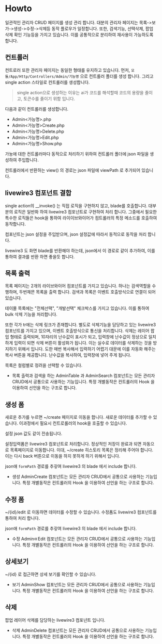 # Howto

일관적인 관리자 CRUD 페이지를 생성 관리 합니다.
대분의 관리자 페이지는 목록->보가->생성->수정->삭제등 동작 플로우가 일정합니다. 또한, 검색기능, 선택삭제, 팝업 삭제 확인 기능등을 가지고 있습니다. 이를 공통적으로 분리하여 재사용이 가능하도록 합니다.

## 컨트롤러
컨트로러 또한 관리자 페이지는 동일한 형태를 유지하고 있습니다. 
먼저, `모듈/App/Http/Controllers/Admin/기능명` 으로 컨트롤러 폴더를 생성 합니다. 그리고 single action 스타일로 컨트롤러를 생성합니다.
> single action으로 생성하는 이유는 ai가 코드를 해석할때 코드의 용량을 줄이고, 토큰수를 줄이기 위함 입니다.

다음과 같이 컨트롤러를 생성합니다.

- Admin<가능명>.php
- Admin<가능명>Create.php
- Admin<가능명>Delete.php
- Admin<가능명>Edit.php
- Admin<가능명>Show.php

가눙애 대한 컨트롤러마다 동적으로 처리하기 위하여 컨트롤러 폴더에 json 파일을 생성하여 주입합니다.

컨트롤러에서 반환하는 view() 의 경로는 json 파일에 viewPath 로 추가되어 있습니다.

## livewire3 컴포넌트 결합
single action의 __invoke() 는 직접 로직을 구현하지 않고, blade를 호출합니다. 대부분의 로직은 일반화 하여 livewire3 컴포넌트로 구현하여 처리 합니다. 그중에서 필요한 특수한 로직들은 hook을 통하여 라이이브와이어가 컴트롤러의 특정 메소드를 호출하여 동작합니다.

컴포넌트는 json 설정을 주입받으며, json 설정값에 따라서 동적으로 동작을 처리 합니다.

livewire3 도 화면 blade를 반환해야 하는데, json에서 이 경로로 같이 추가하여, 이를 통하여 결과를 반환 하면 좋을듯 합니다.

## 목록 출력
목록 페이지는 2개의 라이브와이어 컴포넌트를 가지고 있습니다. 하나는 검색역할을 수행하며, 두번재믄 목록을 출력 합니다. 검색과 목록은 이벤트 호출방식으로 연결이 되어 있습니다.

테이몰 목록에는 "전체선택", "개발선택" 체크박스를 가지고 있습니다. 이를 통하여 bulk 삭제 기능을 처리합니다.

또한 각가 tr에는 삭제 링크가 존재합니다. 별도로 삭제기능을 담당하고 있는 livewire3 컴포넌트를 가지고 있으며, 이벤트 호출방식으로 통신을 처리합니다. 삭제는 레이어 팝업 형태로 출력되며, 10자리의 난수값이 표시가 되고, 입력창에 난수값이 정상으로 일치하게 입력이 되면 삭제 버튼이 활성화가 됩니다. 이는 실수로 데이터를 삭제하는 것을 방지하기 위해서 입니다. 도한 매번 복사해서 입력하기 어렵기 대문에 이를 자동화 해주는 복사 버튼을 제공합니다. 난수값을 복사하여, 입력창에 넣어 주게 됩니다.

목록은 컬럼별로 정려을 선택할 수 있습니다.

- 목록 출력과 검색을 하는 AdminTable 과 AdminSearch 컴포넌트는 모든 관리자 CRUD에서 공통으로 사용하는 기능입니다. 특정 개별동작은 컨트롤러의 Hook 을 이용하여 선언을 하는 구조로 합니다.

## 생성 폼
새로운 추가를 누르면 ~/create 페이지로 이동을 합니다. 새로운 데이터를 추가할 수 있습니다. 이과정에서 필요시 컨트로롤러의 hook을 호출할 수 있습니다.

설정 json 값도 같이 전송됩니다.

설정입력폼은 livewire3 컴포넌트로 처리합니다. 정상적인 저장이 완료과 되면 자동으로 목록페이지로 이동합니다. 이대, ~/create 히스토리 목록은 정리해 주어야 합니다. 이는 다시 back 버튼으로 이동을 하지 못하게 하기 위해서 입니다.

json애 `formPath` 경로를 추갛여 livewire3 의 blade 에서 include 합니다.

- 생성 AdminCreate 컴포넌트는 모든 관리자 CRUD에서 공통으로 사용하는 기능입니다. 특정 개별동작은 컨트롤러의 Hook 을 이용하여 선언을 하는 구조로 합니다.

## 수정 폼
~/{id}/edit 로 이동하면 데이터를 수정할 수 있습니다. 수정폼도 livewire3 컴포넌트를 통하여 처리 합니다.

json애 `formPath` 경로를 추갛여 livewire3 의 blade 에서 include 합니다.

- 수정 AdminㄸEdit 컴포넌트는 모든 관리자 CRUD에서 공통으로 사용하는 기능입니다. 특정 개별동작은 컨트롤러의 Hook 을 이용하여 선언을 하는 구조로 합니다.

## 상세보기
~/{id} 로 접근하면 상세 보기를 확인할 수 있습니다.

- 보기 AdminShow 컴포넌트는 모든 관리자 CRUD에서 공통으로 사용하는 기능입니다. 특정 개별동작은 컨트롤러의 Hook 을 이용하여 선언을 하는 구조로 합니다.

## 삭제
팝업 레이어 삭제를 담당하는 livewire3 컴포넌트 입니다.


- 삭제 AdminDelete 컴포넌트는 모든 관리자 CRUD에서 공통으로 사용하는 기능입니다. 특정 개별동작은 컨트롤러의 Hook 을 이용하여 선언을 하는 구조로 합니다.


